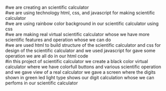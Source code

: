 #we are creating an scientific calculator
<br>
#we are using technology html, css, and javascript for making scientific calculator
<br>
#we are using rainbow color background in our scientific calculator using css
<br>
#we are making real virtual scientific calculator whose we have more scientific features and operation whose we can do
<br>
#we are used html to build structure of the scientific calculator and css for design of the scientific calculator and we used javascript for gave some operation we are all do in our html code 
<br>
#in this project of scientific calculator we create a black color virtual calculator where we have colorfull buttons and various scientific operation and we gave view of a real calculator we gave a screen where the digits shown in green led light type shows our digit calculation whose we can perfoms in our scientific calculator
